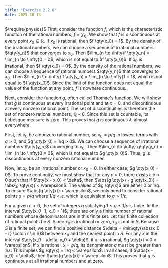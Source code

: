 ```yaml
---
title: "Exercise 2.2.6"
date: 2025-10-14
---
```

$\require{physics}$
First, consider the function $f$, which is the characteristic function of the rational numbers, $f = \chi_{\mathbb{Q}}$. 
We show that $f$ is discontinuous at every point $x_0 \in \mathbb{R}$. 
If $x_0$ is rational, then $f \qty(x_0) = 1$. 
By the density of the irrational numbers, we can choose a sequence of irrational numbers $\qty{y_n}$ that converges to $x_0$. 
Then $\lim_{n \to \infty}f \qty(y_n) = \lim_{n \to \infty}0 = 0$, which is not equal to $f \qty(x_0)$. 
If $x_0$ is irrational, then $f \qty(x_0) = 0$. 
By the density of the rational numbers, we can choose a sequence of rational numbers $\qty{y_n}$ that converges to $x_0$. 
Then $\lim_{n \to \infty} f \qty(y_n) = \lim_{n \to \infty}1 = 1$, which is not equal to $f \qty(x_0)$. 
Since the limit of the function does not equal the value of the function at any point, $f$ is nowhere continuous. 

Next, consider the function $g$, often called [Thomae's function](https://en.wikipedia.org/wiki/Thomae%27s_function). 
We will show that $g$ is continuous at every irrational point and at $x = 0$, and discontinuous at every nonzero rational point. 
The set of discontinuities is therefore the set of nonzero rational numbers, $\mathbb{Q} - \qty{0}$. 
Since this set is countable, its Lebesgue measure is zero. 
This proves that $g$ is continuous $\lambda$-almost everywhere. 

First, let $x_0$ be a nonzero rational number, so $x_0 = p/q$ in lowest terms with $q > 0$, and $g \qty(x_0) = 1/q > 0$. 
We can choose a sequence of irrational numbers $\qty{y_n}$ converging to $x_0$. 
Then $\lim_{n \to \infty} g\qty(y_n) = \lim_{n \to \infty}0 = 0$, which is not equal to $g \qty(x_0)$. 
Thus, $g$ is discontinuous at every nonzero rational number. 

Now, let $x_0$ be an irrational number or $x_0 = 0$. 
In either case, $g \qty(x_0) = 0$. 
To prove continuity, we must show that for any $\varepsilon > 0$, there exists a $\delta > 0$ such that if $\qty{x - x_0} < \delta$, then $\abs{g \qty(x) - g \qty(x_0)} = \abs{g \qty(x)} < \varepsilon$. 
The values of $g \qty(x)$ are either $0$ or $1/q$. 
To ensure $\abs{g \qty(x)} < \varepsilon$, we only need to consider rational points $x = p/q$ where $1/q < \varepsilon$, which is equivalent to $q > 1/\varepsilon$. 

For a given $\varepsilon > 0$, the set of integers $q$ satisfying $1 \leq q \leq 1/ \varepsilon$ is finite. 
In the interval $\qty(x_0 -1, x_0 + 1)$, there are only a finite number of rational numbers whose denominators are in this finite set. 
Let this finite collection of rational points be $S$. 
Since $x_0$ is irrational or zero, $x_0$ is not in $S$. 
Because $S$ is a finite set, we can find a positive distance $\delta = \min\qty{\abs{x_0 - r} \colon r \in S}$ between $x_0$ and the nearest point in $S$. 
For any $x$ in the interval $\qty(x_0 - \delta, x_0 + \delta)$, if $x$ is irrational, $g \qty(x) = 0 < \varepsilon$. 
If $x$ is rational, $x = p/q$, its denominator $q$ must be greater than $1/\varepsilon$. 
This implies $g \qty(x) = 1/q < \varepsilon$. 
In all cases, if $\abs{x - x_0} < \delta$, then $\abs{g \qty(x)} < \varepsilon$. 
This proves that $g$ is continuous at all irrational numbers and at zero. 
